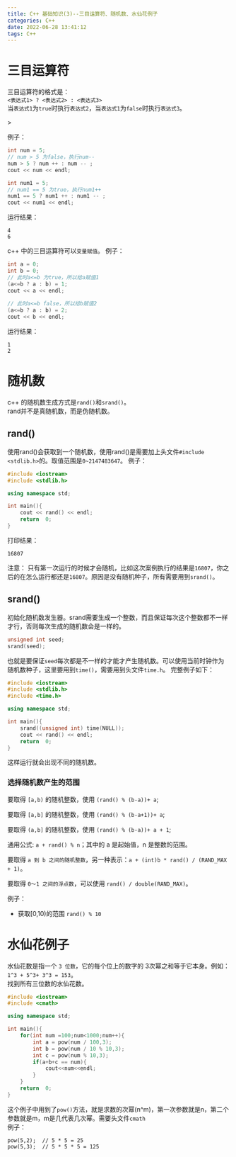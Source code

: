 ```yaml
---
title: C++ 基础知识(3)--三目运算符、随机数、水仙花例子
categories: C++
date: 2022-06-28 13:41:12
tags: C++
---
```



# 三目运算符
三目运算符的格式是：  
`<表达式1> ? <表达式2> : <表达式3>`  
当`表达式1`为`true`时执行`表达式2`，当`表达式1`为`false`时执行`表达式3`。 
<!-- more -->> 
例子：
```c++
int num = 5;
// num > 5 为false，执行num--
num > 5 ? num ++ : num -- ;
cout << num << endl;

int num1 = 5;
// num1 == 5 为true，执行num1++
num1 == 5 ? num1 ++ : num1 -- ;
cout << num1 << endl;
```
运行结果：
```
4
6
```
c++ 中的三目运算符可以`变量赋值`。
例子：
```c++
int a = 0;
int b = 0;
// 此时a<=b 为true，所以给a赋值1
(a<=b ? a : b) = 1;
cout << a << endl;
    
// 此时a<=b false，所以给b赋值2
(a<=b ? a : b) = 2;
cout << b << endl;
```
运行结果：
```
1
2
```

# 随机数
c++ 的随机数生成方式是`rand()`和`srand()`。  
rand并不是真随机数，而是伪随机数。  
## rand()
使用rand()会获取到一个随机数，使用rand()是需要加上头文件`#include <stdlib.h>`的。取值范围是`0~2147483647`。
例子：
```c++
#include <iostream>
#include <stdlib.h>

using namespace std;

int main(){
    cout << rand() << endl;
    return  0;
}

```
打印结果：
```
16807
```
注意： 只有第一次运行的时候才会随机，比如这次案例执行的结果是`16807`，你之后的在怎么运行都还是`16807`。原因是没有随机种子，所有需要用到`srand()`。
## srand()
初始化随机数发生器。srand需要生成一个整数，而且保证每次这个整数都不一样才行，否则每次生成的随机数会是一样的。
```c++
unsigned int seed;
srand(seed);
```
也就是要保证`seed`每次都是不一样的才能才产生随机数。可以使用当前时钟作为随机数种子，这里要用到`time()`，需要用到头文件`time.h`。
完整例子如下：
```c++
#include <iostream>
#include <stdlib.h>
#include <time.h>

using namespace std;

int main(){
    srand((unsigned int) time(NULL));
    cout << rand() << endl;
    return  0;
}
```
这样运行就会出现不同的随机数。  

### 选择随机数产生的范围
要取得 `[a,b)` 的随机整数，使用 `(rand() % (b-a))+ a`;

要取得 `[a,b]` 的随机整数，使用 `(rand() % (b-a+1))+ a`;

要取得 `(a,b]` 的随机整数，使用 `(rand() % (b-a))+ a + 1`;

通用公式: `a + rand() % n`；其中的 a 是起始值，n 是整数的范围。

要取得 `a 到 b 之间的随机整数`，另一种表示：`a + (int)b * rand() / (RAND_MAX + 1)`。

要取得 `0～1 之间的浮点数`，可以使用 `rand() / double(RAND_MAX)`。

例子：
- 获取[0,10)的范围
`rand() % 10`

# 水仙花例子
水仙花数是指一个 `3 位数`，它的每个位上的数字的 3次幂之和等于它本身。例如：`1^3 + 5^3+ 3^3 = 153`。  
找到所有三位数的水仙花数。  
```c++
#include <iostream>
#include <cmath>

using namespace std;

int main(){
    for(int num =100;num<1000;num++){
        int a = pow(num / 100,3);
        int b = pow(num / 10 % 10,3);
        int c = pow(num % 10,3);
        if(a+b+c == num){
            cout<<num<<endl;
        }
    }
    return  0;
}
```
这个例子中用到了`pow()`方法，就是求数的次幂(n^m)，第一次参数就是n，第二个参数就是m，m是几代表几次幂。需要头文件`cmath`  
例子：
```
pow(5,2);  // 5 * 5 = 25
pow(5,3);  // 5 * 5 * 5 = 125
```